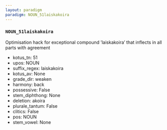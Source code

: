 ```yaml
---
layout: paradigm
paradigm: NOUN_51laiskakoira
---
```

### ` NOUN_51laiskakoira `

Optimisation hack for exceptional compound ’laiskakoira’ that inflects in all parts with agreement
* kotus_tn: 51
* upos: NOUN
* suffix_regex: laiskakoira
* kotus_av: None
* grade_dir: weaken
* harmony: back
* possessive: False
* stem_diphthong: None
* deletion: akoira
* plurale_tantum: False
* clitics: False
* pos: NOUN
* stem_vowel: None
